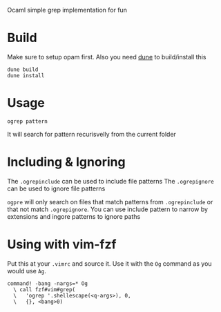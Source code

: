 Ocaml simple grep implementation for fun

# Build

Make sure to setup opam first. Also you need [dune](https://dune.readthedocs.io/en/stable/) to build/install this


```
dune build
dune install
```

# Usage

```
ogrep pattern
```

It will search for pattern recurisvelly from the current folder

# Including & Ignoring

The `.ogrepinclude` can be used to include file patterns
The `.ogrepignore` can be used to ignore file patterns

`ogpre` will only search on files that match patterns from `.ogrepinclude` or that not match `.ogrepignore`. You can use include pattern to narrow by extensions
and ingore patterns to ignore paths

# Using with vim-fzf

Put this at your `.vimrc` and source it. Use it with the `Og` command as you would use `Ag`.

```vim
command! -bang -nargs=* Og
  \ call fzf#vim#grep(
  \   'ogrep '.shellescape(<q-args>), 0,
  \   {}, <bang>0)
```
